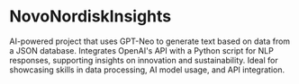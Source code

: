 # NovoNordiskInsights
AI-powered project that uses GPT-Neo to generate text based on data from a JSON database. Integrates OpenAI's API with a Python script for NLP responses, supporting insights on innovation and sustainability. Ideal for showcasing skills in data processing, AI model usage, and API integration.

